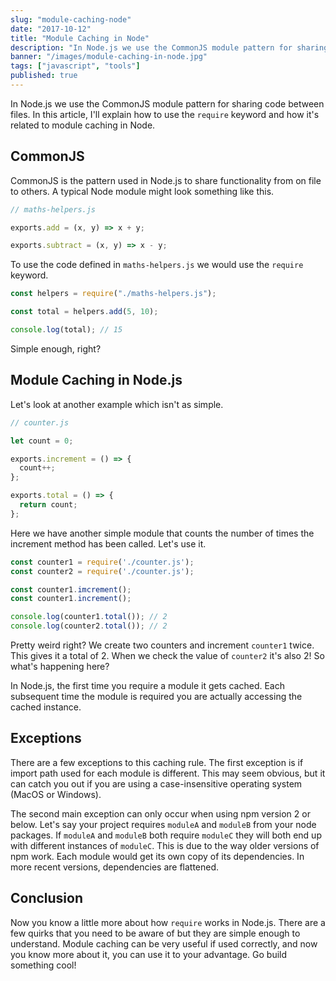 ```yaml
---
slug: "module-caching-node"
date: "2017-10-12"
title: "Module Caching in Node"
description: "In Node.js we use the CommonJS module pattern for sharing code between files. In this article, I'll explain what module caching is and how it works."
banner: "/images/module-caching-in-node.jpg"
tags: ["javascript", "tools"]
published: true
---
```


In Node.js we use the CommonJS module pattern for sharing code between files. In this article, I'll explain how to use the `require` keyword and how it's related to module caching in Node.

## CommonJS

CommonJS is the pattern used in Node.js to share functionality from on file to others. A typical Node module might look something like this.

```javascript
// maths-helpers.js

exports.add = (x, y) => x + y;

exports.subtract = (x, y) => x - y;
```

To use the code defined in `maths-helpers.js` we would use the `require` keyword.

```javascript
const helpers = require("./maths-helpers.js");

const total = helpers.add(5, 10);

console.log(total); // 15
```

Simple enough, right?

## Module Caching in Node.js

Let's look at another example which isn't as simple.

```javascript
// counter.js

let count = 0;

exports.increment = () => {
  count++;
};

exports.total = () => {
  return count;
};
```

Here we have another simple module that counts the number of times the increment method has been called. Let's use it.

```javascript
const counter1 = require('./counter.js');
const counter2 = require('./counter.js');

const counter1.imcrement();
const counter1.increment();

console.log(counter1.total()); // 2
console.log(counter2.total()); // 2
```

Pretty weird right? We create two counters and increment `counter1` twice. This gives it a total of 2. When we check the value of `counter2` it's also 2! So what's happening here?

In Node.js, the first time you require a module it gets cached. Each subsequent time the module is required you are actually accessing the cached instance.

## Exceptions

There are a few exceptions to this caching rule. The first exception is if import path used for each module is different. This may seem obvious, but it can catch you out if you are using a case-insensitive operating system (MacOS or Windows).

The second main exception can only occur when using npm version 2 or below. Let's say your project requires `moduleA` and `moduleB` from your node packages. If `moduleA` and `moduleB` both require `moduleC` they will both end up with different instances of `moduleC`. This is due to the way older versions of npm work. Each module would get its own copy of its dependencies. In more recent versions, dependencies are flattened.

## Conclusion

Now you know a little more about how `require` works in Node.js. There are a few quirks that you need to be aware of but they are simple enough to understand. Module caching can be very useful if used correctly, and now you know more about it, you can use it to your advantage. Go build something cool!
